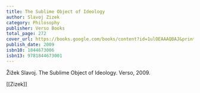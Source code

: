 ```yaml
---
title: The Sublime Object of Ideology
author: Slavoj Zizek
category: Philosophy
publisher: Verso Books
total_page: 272
cover_url: https://books.google.com/books/content?id=1ulOEAAAQBAJ&printsec=frontcover&img=1&zoom=1&source=gbs_api
publish_date: 2009
isbn10: 1844673006
isbn13: 9781844673001
---
```


Žižek Slavoj. The Sublime Object of Ideology. Verso, 2009.

[[Zizek]]

